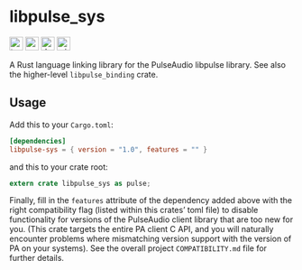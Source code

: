 libpulse_sys
============

[<img alt="travis.com" src="https://img.shields.io/travis/com/jnqnfe/pulse-binding-rust?style=for-the-badge" height="24">](https://travis-ci.com/jnqnfe/pulse-binding-rust)
[<img alt="crates.io" src="https://img.shields.io/crates/v/libpulse-sys?style=for-the-badge" height="24">](https://crates.io/crates/libpulse-sys)
[<img alt="docs.rs" src="https://img.shields.io/crates/v/libpulse-sys?color=5479ab&label=docs.rs&style=for-the-badge" height="24">](https://docs.rs/libpulse-sys)
[<img alt="min-rust-version" src="https://img.shields.io/static/v1?label=RUST&message=1.40%2B&color=informational&style=for-the-badge" height="24">](https://rust-lang.github.io/rfcs/2495-min-rust-version.html)

A Rust language linking library for the PulseAudio libpulse library. See also the higher-level
`libpulse_binding` crate.

## Usage

Add this to your `Cargo.toml`:

```toml
[dependencies]
libpulse-sys = { version = "1.0", features = "" }
```

and this to your crate root:

```rust
extern crate libpulse_sys as pulse;
```

Finally, fill in the `features` attribute of the dependency added above with the right compatibility
flag (listed within this crates’ toml file) to disable functionality for versions of the PulseAudio
client library that are too new for you. (This crate targets the entire PA client C API, and you
will naturally encounter problems where mismatching version support with the version of PA on your
systems). See the overall project `COMPATIBILITY.md` file for further details.
